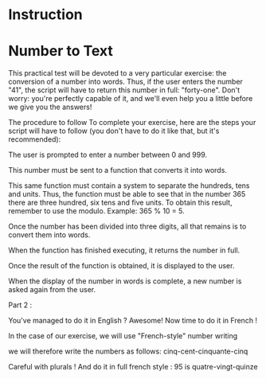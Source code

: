 # Instruction

# Number to Text

This practical test will be devoted to a very particular exercise: the conversion of a number into words. Thus, if the user enters the number "41", the script will have to return this number in full: "forty-one". Don't worry: you're perfectly capable of it, and we'll even help you a little before we give you the answers!

The procedure to follow
To complete your exercise, here are the steps your script will have to follow (you don't have to do it like that, but it's recommended):

The user is prompted to enter a number between 0 and 999.

This number must be sent to a function that converts it into words.

This same function must contain a system to separate the hundreds, tens and units. Thus, the function must be able to see that in the number 365 there are three hundred, six tens and five units. To obtain this result, remember to use the modulo. Example: 365 % 10 = 5.

Once the number has been divided into three digits, all that remains is to convert them into words.

When the function has finished executing, it returns the number in full.

Once the result of the function is obtained, it is displayed to the user.

When the display of the number in words is complete, a new number is asked again from the user.



Part 2 :

You've managed to do it in English ? Awesome! Now time to do it in French !

In the case of our exercise, we will use "French-style" number writing

we will therefore write the numbers as follows: cinq-cent-cinquante-cinq

Careful with plurals ! And do it in full french style : 95 is quatre-vingt-quinze
